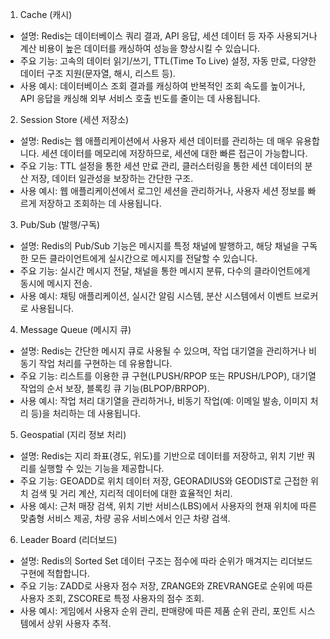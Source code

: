 1. Cache (캐시)

* 설명: Redis는 데이터베이스 쿼리 결과, API 응답, 세션 데이터 등 자주 사용되거나 계산 비용이 높은 데이터를 캐싱하여 성능을 향상시킬 수 있습니다.
* 주요 기능: 고속의 데이터 읽기/쓰기, TTL(Time To Live) 설정, 자동 만료, 다양한 데이터 구조 지원(문자열, 해시, 리스트 등).
* 사용 예시: 데이터베이스 조회 결과를 캐싱하여 반복적인 조회 속도를 높이거나, API 응답을 캐싱해 외부 서비스 호출 빈도를 줄이는 데 사용됩니다.

2. Session Store (세션 저장소)

* 설명: Redis는 웹 애플리케이션에서 사용자 세션 데이터를 관리하는 데 매우 유용합니다. 세션 데이터를 메모리에 저장하므로, 세션에 대한 빠른 접근이 가능합니다.
* 주요 기능: TTL 설정을 통한 세션 만료 관리, 클러스터링을 통한 세션 데이터의 분산 저장, 데이터 일관성을 보장하는 간단한 구조.
* 사용 예시: 웹 애플리케이션에서 로그인 세션을 관리하거나, 사용자 세션 정보를 빠르게 저장하고 조회하는 데 사용됩니다.

3. Pub/Sub (발행/구독)

* 설명: Redis의 Pub/Sub 기능은 메시지를 특정 채널에 발행하고, 해당 채널을 구독한 모든 클라이언트에게 실시간으로 메시지를 전달할 수 있습니다.
* 주요 기능: 실시간 메시지 전달, 채널을 통한 메시지 분류, 다수의 클라이언트에게 동시에 메시지 전송.
* 사용 예시: 채팅 애플리케이션, 실시간 알림 시스템, 분산 시스템에서 이벤트 브로커로 사용됩니다.

4. Message Queue (메시지 큐)

* 설명: Redis는 간단한 메시지 큐로 사용될 수 있으며, 작업 대기열을 관리하거나 비동기 작업 처리를 구현하는 데 유용합니다.
* 주요 기능: 리스트를 이용한 큐 구현(LPUSH/RPOP 또는 RPUSH/LPOP), 대기열 작업의 순서 보장, 블록킹 큐 기능(BLPOP/BRPOP).
* 사용 예시: 작업 처리 대기열을 관리하거나, 비동기 작업(예: 이메일 발송, 이미지 처리 등)을 처리하는 데 사용됩니다.

5. Geospatial (지리 정보 처리)

* 설명: Redis는 지리 좌표(경도, 위도)를 기반으로 데이터를 저장하고, 위치 기반 쿼리를 실행할 수 있는 기능을 제공합니다.
* 주요 기능: GEOADD로 위치 데이터 저장, GEORADIUS와 GEODIST로 근접한 위치 검색 및 거리 계산, 지리적 데이터에 대한 효율적인 처리.
* 사용 예시: 근처 매장 검색, 위치 기반 서비스(LBS)에서 사용자의 현재 위치에 따른 맞춤형 서비스 제공, 차량 공유 서비스에서 인근 차량 검색.

6. Leader Board (리더보드)

* 설명: Redis의 Sorted Set 데이터 구조는 점수에 따라 순위가 매겨지는 리더보드 구현에 적합합니다.
* 주요 기능: ZADD로 사용자 점수 저장, ZRANGE와 ZREVRANGE로 순위에 따른 사용자 조회, ZSCORE로 특정 사용자의 점수 조회.
* 사용 예시: 게임에서 사용자 순위 관리, 판매량에 따른 제품 순위 관리, 포인트 시스템에서 상위 사용자 추적.